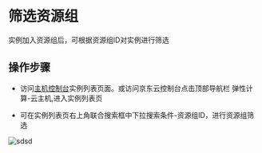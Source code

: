 # 筛选资源组

实例加入资源组后，可根据资源组ID对实例进行筛选

## 操作步骤

- 访问[主机控制台](https://cns-console.jdcloud.com/host/compute/list)实例列表页面。或访问京东云控制台点击顶部导航栏 弹性计算-云主机,进入实例列表页

- 可在实例列表页右上角联合搜索框中下拉搜索条件-资源组ID，进行资源组筛选

![sdsd](../../../../image/Elastic-Compute/Virtual-Machine/image-10.png)
